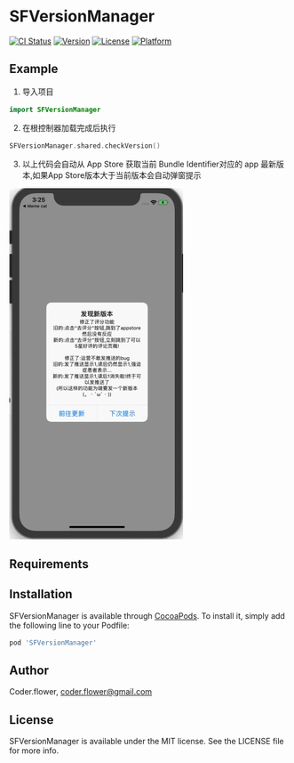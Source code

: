 # SFVersionManager

[![CI Status](https://img.shields.io/travis/chriscaixx/SFVersionManager.svg?style=flat)](https://travis-ci.org/chriscaixx/SFVersionManager)
[![Version](https://img.shields.io/cocoapods/v/SFVersionManager.svg?style=flat)](https://cocoapods.org/pods/SFVersionManager)
[![License](https://img.shields.io/cocoapods/l/SFVersionManager.svg?style=flat)](https://cocoapods.org/pods/SFVersionManager)
[![Platform](https://img.shields.io/cocoapods/p/SFVersionManager.svg?style=flat)](https://cocoapods.org/pods/SFVersionManager)

## Example

1. 导入项目
```swift
import SFVersionManager
```
2. 在根控制器加载完成后执行
```swift
SFVersionManager.shared.checkVersion()
```
3. 以上代码会自动从 App Store 获取当前 Bundle Identifier对应的 app 最新版本,如果App Store版本大于当前版本会自动弹窗提示



![示例图片](example.jpg)
## Requirements

## Installation

SFVersionManager is available through [CocoaPods](https://cocoapods.org). To install
it, simply add the following line to your Podfile:

```ruby
pod 'SFVersionManager'
```

## Author

Coder.flower, coder.flower@gmail.com

## License

SFVersionManager is available under the MIT license. See the LICENSE file for more info.
